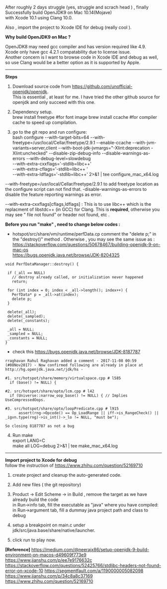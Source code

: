 After roughly 2 days struggle (yes, struggle and scrach head ) , finally Successfully build OpenJDK9 on Mac 10.14(Mojave)   
with Xcode 10.1 using Clang 10.0.  

Also , import the project to Xcode IDE for debug (really cool ).  

**Why build OpenJDK9 on Mac ?**   

OpenJDK8 may need gcc compiler and has version required like 4.9.  
Xcode only have gcc 4.2.1 compatability due to license issue.  
Another concern is I want to browse code in Xcode IDE and debug as well, so use Clang would be a better option as it is 
supported by Apple.

--------------------
**Steps**  

1. Download source code from https://github.com/unofficial-openjdk/openjdk.  
This is essential , at least for me.  I have tried the other github source for openjdk and only succeed with this one.  

2. Dependency setup.  
brew install freetype   #for font image
brew install ccache  #for compiler cache to speed up compilation.  

3. go to the git repo and run configure:  
bash configure --with-target-bits=64 --with-freetype=/usr/local/Cellar/freetype/2.9.1 --enable-ccache --with-jvm-variants=server,client --with-boot-jdk-jvmargs="-Xlint:deprecation -Xlint:unchecked" --disable-zip-debug-info --disable-warnings-as-errors --with-debug-level=slowdebug \
--with-extra-cxxflags='-stdlib=libc++' \
 --with-extra-cflags='-stdlib=libc++ ' \
--with-extra-ldflags='-stdlib=libc++' 2>&1 | tee configure_mac_x64.log

--with-freetype=/usr/local/Cellar/freetype/2.9.1  to add freetype location as the configure script can not find that.
-disable-warnings-as-errors to disable the feature reporting warnings as error.

--with-extra-cxxflags[cflags,ldflags] : This is to use libc++ which is the replacment of libstdc++ (in GCC) for Clang.
This is **required**, otherwise you may see "<new> file not found" or header not found, etc .


**Before you run "make" , need to change below codes :**
 *  hotspot/src/share/vm/runtime/perfData.cp 
   comment the "delete p;" in the "destroy()" method . Otherwise , you may see the same issue as :  
   https://stackoverflow.com/questions/50678467/building-openjdk-9-on-mac-os  
   https://bugs.openjdk.java.net/browse/JDK-8204325
   
 ```
 void PerfDataManager::destroy() {

  if (_all == NULL)
    // destroy already called, or initialization never happened
    return;

  for (int index = 0; index < _all->length(); index++) {
    PerfData* p = _all->at(index);
    delete p;
  }

  delete(_all);
  delete(_sampled);
  delete(_constants);

  _all = NULL;
  _sampled = NULL;
  _constants = NULL;
}
```

 *  check this https://bugs.openjdk.java.net/browse/JDK-8187787
```
rraghavan Rahul Raghavan added a comment - 2017-11-08 00:59
(#08Nov2017) - Now confirmed following are already in place at http://hg.openjdk.java.net/jdk/hs - 

#1. src/hotspot/share/memory/virtualspace.cpp # l585 
  if (base() != NULL) { 

#2. src/hotspot/share/opto/lcm.cpp # l42 
  if (Universe::narrow_oop_base() != NULL) { // Implies UseCompressedOops. 

#3. src/hotspot/share/opto/loopPredicate.cpp # l915 
      assert(rng->Opcode() == Op_LoadRange || iff->is_RangeCheck() || _igvn.type(rng)->is_int()->_lo != NULL, "must be"); 

So closing 8187787 as not a bug
```
 
 4. Run make  
export LANG=C  
make all LOG=debug  2>&1 | tee make_mac_x64.log  

---------
**Import project to Xcode for debug**  
follow the instruction of https://www.zhihu.com/question/52169710  
1. create project and cleanup the auto-generated code.  
2. Add new files ( the git repository)  
3. Product -> Edit Scheme -> 
  in Build , remove the target as we have already build the code  
  in Run->info tab, fill the executable as "java" where you have compiled: 
  in Run->argument tab, fill a dummay java project path and class to debug
4. setup a breakpoint on main.c under jdk/src/java.base/share/native/launcher.

5. click run to play now.  

**[Reference]** 
 https://medium.com/@neerajx86/setup-openjdk-9-build-environment-on-macos-d49609f773e9
 https://www.jianshu.com/p/ee7e9176632c
 https://stackoverflow.com/questions/52425766/stdlibc-headers-not-found-error-on-xcode-10
 https://segmentfault.com/a/1190000005082098
 https://www.jianshu.com/p/34c8a8c37169
 https://www.zhihu.com/question/52169710
 
 
